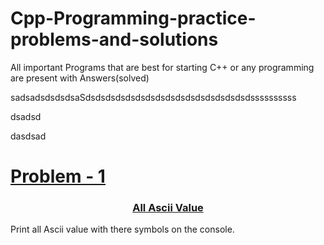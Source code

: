 # Cpp-Programming-practice-problems-and-solutions
All important Programs that are best for starting C++ or any programming are present with Answers(solved)


sadsadsdsdsdsaSdsdsdsdsdsdsdsdsdsdsdsdsdsdsdsdsdssssssssss

dsadsd

dasdsad





<a href="./All%20ASCII%20values"><h1>Problem - 1</h1></a>














<a href="./All%20ASCII%20values/All%20ASCII%20values.cpp"><h3 align="center" >All Ascii Value  </h3></a>
Print all Ascii value with there symbols on the console.


